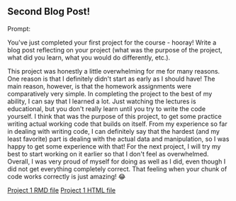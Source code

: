 ## Second Blog Post!

Prompt:

You've just completed your first project for the course - hooray!  Write a blog post reflecting on your project (what was the purpose of the project, what did you learn, what you would do differently, etc.).

This project was honestly a little overwhelming for me for many reasons. One reason is that I definitely didn't start as early as I should have! The main reason, however, is that the homework assignments were comparatively very simple. In completing the project to the best of my ability, I can say that I learned a lot. Just watching the lectures is educational, but you don't really learn until you try to write the code yourself. I think that was the purpose of this project, to get some practice writing actual working code that builds on itself. From my experience so far in dealing with writing code, I can definitely say that the hardest (and my least favorite) part is dealing with the actual data and manipulation, so I was happy to get some experience with that! For the next project, I will try my best to start working on it earlier so that I don't feel as overwhelmed. Overall, I was very proud of myself for doing as well as I did, even though I did not get everything completely correct. That feeling when your chunk of code works correctly is just amazing! 😂

[Project 1 RMD file](https://github.com/rlhardy2/rlhardy2.github.io/blob/67808fa12bf8d609564acf82a0445839bf7087cc/_posts/Project%201.Rmd)
[Project 1 HTML file](https://github.com/rlhardy2/rlhardy2.github.io/blob/61c1ce351fa542c716d89a66d389a57070778cf3/_posts/Project-1.html)
